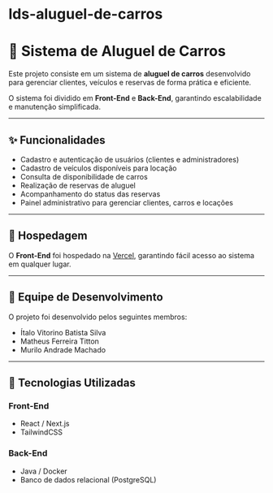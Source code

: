 # lds-aluguel-de-carros

# 🚗 Sistema de Aluguel de Carros

Este projeto consiste em um sistema de **aluguel de carros** desenvolvido para gerenciar clientes, veículos e reservas de forma prática e eficiente.  

O sistema foi dividido em **Front-End** e **Back-End**, garantindo escalabilidade e manutenção simplificada.  

---

## ✨ Funcionalidades

- Cadastro e autenticação de usuários (clientes e administradores)  
- Cadastro de veículos disponíveis para locação  
- Consulta de disponibilidade de carros  
- Realização de reservas de aluguel  
- Acompanhamento do status das reservas  
- Painel administrativo para gerenciar clientes, carros e locações  

---

## 🚀 Hospedagem

O **Front-End** foi hospedado na [Vercel](https://lds-aluguel-de-carros.vercel.app), garantindo fácil acesso ao sistema em qualquer lugar.  

---

## 👥 Equipe de Desenvolvimento

O projeto foi desenvolvido pelos seguintes membros:  

- Ítalo Vitorino Batista Silva
- Matheus Ferreira Titton  
- Murilo Andrade Machado  

---

## 🔧 Tecnologias Utilizadas

### Front-End
- React / Next.js  
- TailwindCSS  

### Back-End
- Java / Docker  
- Banco de dados relacional (PostgreSQL)  

